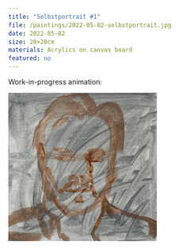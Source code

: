 ```yaml
---
title: "Selbstportrait #1"
file: /paintings/2022-05-02-selbstportrait.jpg
date: 2022-05-02
size: 20×20cm
materials: Acrylics on canvas board
featured: no
---
```


Work-in-progress animation:

![Work in progress animation](/paintings/2022-05-02-selbstportrait.gif)

